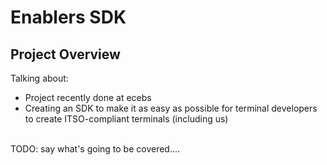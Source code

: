 # Enablers SDK
## Project Overview

<aside class="notes">
Talking about:
<ul>
	<li>Project recently done at ecebs</li>
	<li>Creating an SDK to make it as easy as possible for terminal developers to create ITSO-compliant terminals (including us)</li>
</ul>
<br>
TODO: say what's going to be covered....
</aside>